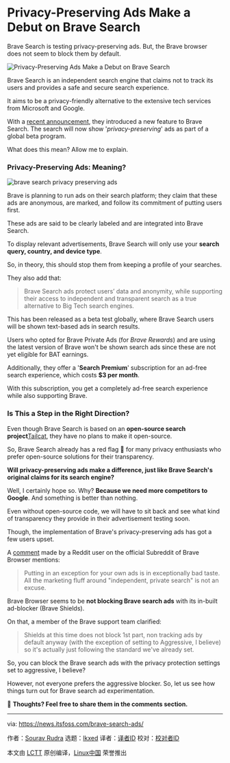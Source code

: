 [#]: subject: "Privacy-Preserving Ads Make a Debut on Brave Search"
[#]: via: "https://news.itsfoss.com/brave-search-ads/"
[#]: author: "Sourav Rudra https://news.itsfoss.com/author/sourav/"
[#]: collector: "lkxed"
[#]: translator: " "
[#]: reviewer: " "
[#]: publisher: " "
[#]: url: " "

Privacy-Preserving Ads Make a Debut on Brave Search
======

Brave Search is testing privacy-preserving ads. But, the Brave browser does not seem to block them by default.

![Privacy-Preserving Ads Make a Debut on Brave Search][1]

Brave Search is an independent search engine that claims not to track its users and provides a safe and secure search experience.

It aims to be a privacy-friendly alternative to the extensive tech services from Microsoft and Google.

With a [recent announcement][2], they introduced a new feature to Brave Search. The search will now show '_privacy-preserving_' ads as part of a global beta program.

What does this mean? Allow me to explain.

### Privacy-Preserving Ads: Meaning?

![brave search privacy preserving ads][3]

Brave is planning to run ads on their search platform; they claim that these ads are anonymous, are marked, and follow its commitment of putting users first.

These ads are said to be clearly labeled and are integrated into Brave Search.

To display relevant advertisements, Brave Search will only use your **search query, country, and device type**. 

So, in theory, this should stop them from keeping a profile of your searches.

They also add that:

> Brave Search ads protect users’ data and anonymity, while supporting their access to independent and transparent search as a true alternative to Big Tech search engines.

This has been released as a beta test globally, where Brave Search users will be shown text-based ads in search results.

Users who opted for Brave Private Ads (for _Brave Rewards_) and are using the latest version of Brave won't be shown search ads since these are not yet eligible for BAT earnings.

Additionally, they offer a '**Search Premium**' subscription for an ad-free search experience, which costs **$3 per month**. 

With this subscription, you get a completely ad-free search experience while also supporting Brave.

### Is This a Step in the Right Direction?

Even though Brave Search is based on an **open-source search project**[Tailcat][4], they have no plans to make it open-source.

So, Brave Search already has a red flag 🚩 for many privacy enthusiasts who prefer open-source solutions for their transparency. 

**Will privacy-preserving ads make a difference, just like Brave Search's original claims for its search engine?**

Well, I certainly hope so. Why? **Because we need more competitors to Google**. And something is better than nothing.

Even without open-source code, we will have to sit back and see what kind of transparency they provide in their advertisement testing soon.

Though, the implementation of Brave's privacy-preserving ads has got a few users upset. 

A [comment][5] made by a Reddit user on the official Subreddit of Brave Browser mentions:

> Putting in an exception for your own ads is in exceptionally bad taste. All the marketing fluff around "independent, private search" is not an excuse.

Brave Browser seems to be **not blocking Brave search ads** with its in-built ad-blocker (Brave Shields).

On that, a member of the Brave support team clarified:

> Shields at this time does not block 1st part, non tracking ads by default anyway (with the exception of setting to Aggressive, I believe) so it's actually just following the standard we've already set.

So, you can block the Brave search ads with the privacy protection settings set to aggressive, I believe?

However, not everyone prefers the aggressive blocker. So, let us see how things turn out for Brave search ad experimentation.

💭 **Thoughts? Feel free to share them in the comments section.**

--------------------------------------------------------------------------------

via: https://news.itsfoss.com/brave-search-ads/

作者：[Sourav Rudra][a]
选题：[lkxed][b]
译者：[译者ID](https://github.com/译者ID)
校对：[校对者ID](https://github.com/校对者ID)

本文由 [LCTT](https://github.com/LCTT/TranslateProject) 原创编译，[Linux中国](https://linux.cn/) 荣誉推出

[a]: https://news.itsfoss.com/author/sourav/
[b]: https://github.com/lkxed
[1]: https://news.itsfoss.com/content/images/size/w2000/2022/12/brave-privacy-preserving-ads.png
[2]: https://brave.com/private-search-ads/
[3]: https://news.itsfoss.com/content/images/2022/12/Brave_Search_Ads.jpg
[4]: https://www.tailcat.com
[5]: https://www.reddit.com/r/brave_browser/comments/z9t171/comment/iyjledp/?utm_source=share&utm_medium=web2x&context=3

